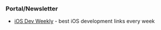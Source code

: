 ### Portal/Newsletter

- [iOS Dev Weekly](http://iosdevweekly.com/) - best iOS development links every week
